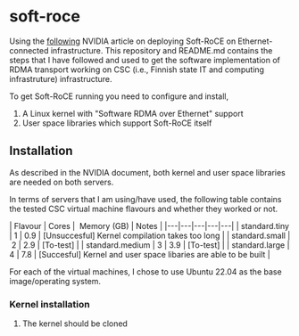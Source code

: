 # soft-roce
Using the [following](https://enterprise-support.nvidia.com/s/article/howto-configure-soft-roce) NVIDIA article on deploying Soft-RoCE on Ethernet-connected infrastructure. This repository and README.md contains the steps that I have followed and used to get the software implementation of RDMA transport working on CSC (i.e., Finnish state IT and computing infrastruture) infrastructure. 

To get Soft-RoCE running you need to configure and install,
1. A Linux kernel with "Software RDMA over Ethernet" support
2. User space libraries which support Soft-RoCE itself

## Installation
As described in the NVIDIA document, both kernel and user space libraries are needed on both servers. 

In terms of servers that I am using/have used, the following table contains the tested CSC virtual machine flavours and whether they worked or not. 

| Flavour | Cores |  Memory (GB) | Notes |
|---|---|---|---|---|
| standard.tiny | 1 | 0.9 | [Unsuccesful] Kernel compilation takes too long |
| standard.small | 2 | 2.9 | [To-test] |
| standard.medium | 3 | 3.9 | [To-test] |
| standard.large | 4 | 7.8 | [Succesful] Kernel and user space libaries are able to be built |

For each of the virtual machines, I chose to use Ubuntu 22.04 as the base image/operating system.

### Kernel installation
1. The kernel should be cloned 